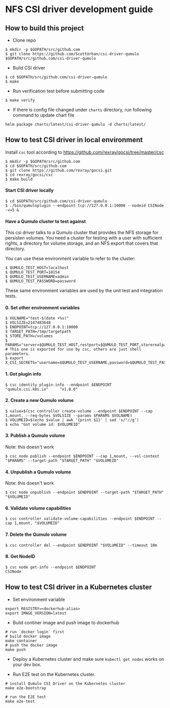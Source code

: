 # NFS CSI driver development guide

## How to build this project
 - Clone repo
```console
$ mkdir -p $GOPATH/src/github.com
$ git clone https://github.com/ScottUrban/csi-driver-qumulo $GOPATH/src/github.com/csi-driver-qumulo
```

 - Build CSI driver
```console
$ cd $GOPATH/src/github.com/csi-driver-qumulo
$ make
```

 - Run verification test before submitting code
```console
$ make verify
```

 - If there is config file changed under `charts` directory, run following command to update chart file
```console
helm package charts/latest/csi-driver-qumulo -d charts/latest/
```

## How to test CSI driver in local environment

Install `csc` tool according to https://github.com/rexray/gocsi/tree/master/csc
```console
$ mkdir -p $GOPATH/src/github.com
$ cd $GOPATH/src/github.com
$ git clone https://github.com/rexray/gocsi.git
$ cd rexray/gocsi/csc
$ make build
```

#### Start CSI driver locally
```console
$ cd $GOPATH/src/github.com/csi-driver-qumulo
$ ./bin/qumuloplugin --endpoint tcp://127.0.0.1:10000 --nodeid CSINode -v=5 &
```

#### Have a Qumulo cluster to test against

This csi driver talks to a Qumulo cluster that provides the NFS storage for persisten volumes.
You need a cluster for testing with a user with sufficient rights, a directory
for volume storage, and an NFS export that covers that directory.

You can use these environment variable to refer to the cluster:
```console
$ QUMULO_TEST_HOST=localhost
$ QUMULO_TEST_PORT=18154
$ QUMULO_TEST_USERNAME=admin
$ QUMULO_TEST_PASSWORD=password
```
These same environment variables are used by the unit test and integration tests.

#### 0. Set other environment variables
```console
$ VOLNAME="test-$(date +%s)"
$ VOLSIZE=2147483648
$ ENDPOINT=tcp://127.0.0.1:10000
$ TARGET_PATH=/tmp/targetpath
$ STORE_PATH=/volumes
$ PARAMS="server=$QUMULO_TEST_HOST,restport=$QUMULO_TEST_PORT,storerealpath=$STORE_PATH"
# This one is exported for use by csc, others are just shell parameters.
$ export X_CSI_SECRETS="username=$QUMULO_TEST_USERNAME,password=$QUMULO_TEST_PASSWORD"
```

#### 1. Get plugin info
```console
$ csc identity plugin-info --endpoint $ENDPOINT
"qumulo.csi.k8s.io"     "v1.0.0"
```

#### 2. Create a new Qumulo volume
```console
$ value=$(csc controller create-volume --endpoint $ENDPOINT --cap 1,mount, --req-bytes $VOLSIZE --params $PARAMS $VOLNAME)
$ VOLUMEID=$(echo $value | awk '{print $1}' | sed 's/"//g')
$ echo "Got volume id: $VOLUMEID"
```

#### 3. Publish a Qumulo volume
Note: this doesn't work
```
$ csc node publish --endpoint $ENDPOINT --cap 1,mount, --vol-context "$PARAMS" --target-path "$TARGET_PATH" "$VOLUMEID"
```

#### 4. Unpublish a Qumulo volume
Note: this doesn't work
```console
$ csc node unpublish --endpoint $ENDPOINT --target-path "$TARGET_PATH" "$VOLUMEID"
```

#### 6. Validate volume capabilities
```console
$ csc controller validate-volume-capabilities --endpoint $ENDPOINT --cap 1,mount, "$VOLUMEID"
```

#### 7. Delete the Qumulo volume
```console
$ csc controller del --endpoint $ENDPOINT "$VOLUMEID" --timeout 10m
```

#### 8. Get NodeID
```console
$ csc node get-info --endpoint $ENDPOINT
CSINode
```

## How to test CSI driver in a Kubernetes cluster
- Set environment variable
```console
export REGISTRY=<dockerhub-alias>
export IMAGE_VERSION=latest
```

- Build continer image and push image to dockerhub
```console
# run `docker login` first
# build docker image
make container
# push the docker image
make push
```

- Deploy a Kubernetes cluster and make sure `kubectl get nodes` works on your dev box.

- Run E2E test on the Kubernetes cluster.

```console
# install Qumulo CSI Driver on the Kubernetes cluster
make e2e-bootstrap

# run the E2E test
make e2e-test
```
